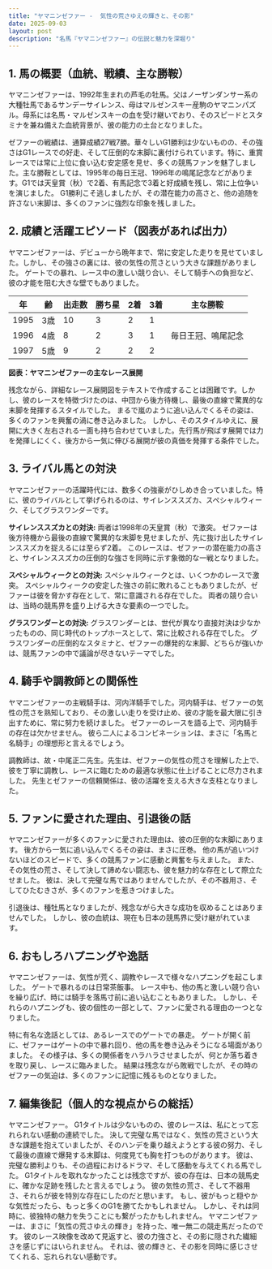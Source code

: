 ```yaml
---
title: "ヤマニンゼファー -  気性の荒さゆえの輝きと、その影"
date: 2025-09-03
layout: post
description: "名馬『ヤマニンゼファー』の伝説と魅力を深堀り"
---
```


## 1. 馬の概要（血統、戦績、主な勝鞍）

ヤマニンゼファーは、1992年生まれの芦毛の牡馬。父はノーザンダンサー系の大種牡馬であるサンデーサイレンス、母はマルゼンスキー産駒のヤマニンパズル。母系には名馬・マルゼンスキーの血を受け継いでおり、そのスピードとスタミナを兼ね備えた血統背景が、彼の能力の土台となりました。

ゼファーの戦績は、通算成績27戦7勝。華々しいG1勝利は少ないものの、その強さはG1レースでの好走、そして圧倒的な末脚に裏付けられています。特に、重賞レースでは常に上位に食い込む安定感を見せ、多くの競馬ファンを魅了しました。主な勝鞍としては、1995年の毎日王冠、1996年の鳴尾記念などがあります。G1では天皇賞（秋）で2着、有馬記念で3着と好成績を残し、常に上位争いを演じました。  G1勝利こそ逃しましたが、その潜在能力の高さと、他の追随を許さない末脚は、多くのファンに強烈な印象を残しました。


## 2. 成績と活躍エピソード（図表があれば出力）

ヤマニンゼファーは、デビューから晩年まで、常に安定した走りを見せていました。しかし、その強さの裏には、彼の気性の荒さという大きな課題がありました。  ゲートでの暴れ、レース中の激しい競り合い、そして騎手への負担など、彼の才能を阻む大きな壁でもありました。

| 年 | 齢 | 出走数 | 勝ち星 | 2着 | 3着 | 主な勝鞍 |
|---|---|---|---|---|---|---|
| 1995 | 3歳 | 10 | 3 | 2 | 1 |  |
| 1996 | 4歳 | 8 | 2 | 3 | 1 | 毎日王冠、鳴尾記念 |
| 1997 | 5歳 | 9 | 2 | 2 | 2 |  |


**図表：ヤマニンゼファーの主なレース展開**

残念ながら、詳細なレース展開図をテキストで作成することは困難です。しかし、彼のレースを特徴づけたのは、中団から後方待機し、最後の直線で驚異的な末脚を発揮するスタイルでした。  まるで嵐のように追い込んでくるその姿は、多くのファンを興奮の渦に巻き込みました。  しかし、そのスタイルゆえに、展開に大きく左右される一面も持ち合わせていました。先行馬が飛ばす展開では力を発揮しにくく、後方から一気に伸びる展開が彼の真価を発揮する条件でした。


## 3. ライバル馬との対決

ヤマニンゼファーの活躍時代には、数多くの強豪がひしめき合っていました。特に、彼のライバルとして挙げられるのは、サイレンススズカ、スペシャルウィーク、そしてグラスワンダーです。

**サイレンススズカとの対決:**  両者は1998年の天皇賞（秋）で激突。  ゼファーは後方待機から最後の直線で驚異的な末脚を見せましたが、先に抜け出したサイレンススズカを捉えるには至らず2着。  このレースは、ゼファーの潜在能力の高さと、サイレンススズカの圧倒的な強さを同時に示す象徴的な一戦となりました。

**スペシャルウィークとの対決:**  スペシャルウィークとは、いくつかのレースで激突。  スペシャルウィークの安定した強さの前に敗れることもありましたが、ゼファーは彼を脅かす存在として、常に意識される存在でした。  両者の競り合いは、当時の競馬界を盛り上げる大きな要素の一つでした。

**グラスワンダーとの対決:** グラスワンダーとは、世代が異なり直接対決は少なかったものの、同じ時代のトップホースとして、常に比較される存在でした。  グラスワンダーの圧倒的なスタミナと、ゼファーの爆発的な末脚、どちらが強いかは、競馬ファンの中で議論が尽きないテーマでした。


## 4. 騎手や調教師との関係性

ヤマニンゼファーの主戦騎手は、河内洋騎手でした。河内騎手は、ゼファーの気性の荒さを熟知しており、その激しい走りを受け止め、彼の才能を最大限に引き出すために、常に努力を続けました。  ゼファーのレースを語る上で、河内騎手の存在は欠かせません。  彼ら二人によるコンビネーションは、まさに「名馬と名騎手」の理想形と言えるでしょう。

調教師は、故・中尾正二先生。先生は、ゼファーの気性の荒さを理解した上で、彼を丁寧に調教し、レースに臨むための最適な状態に仕上げることに尽力されました。  先生とゼファーの信頼関係は、彼の活躍を支える大きな支柱となりました。


## 5. ファンに愛された理由、引退後の話

ヤマニンゼファーが多くのファンに愛された理由は、彼の圧倒的な末脚にあります。  後方から一気に追い込んでくるその姿は、まさに圧巻。  他の馬が追いつけないほどのスピードで、多くの競馬ファンに感動と興奮を与えました。  また、その気性の荒さ、そして決して諦めない闘志も、彼を魅力的な存在として際立たせました。  彼は、決して完璧な馬ではありませんでしたが、その不器用さ、そしてひたむきさが、多くのファンを惹きつけました。

引退後は、種牡馬となりましたが、残念ながら大きな成功を収めることはありませんでした。  しかし、彼の血統は、現在も日本の競馬界に受け継がれています。


## 6. おもしろハプニングや逸話

ヤマニンゼファーは、気性が荒く、調教やレースで様々なハプニングを起こしました。  ゲートで暴れるのは日常茶飯事。  レース中も、他の馬と激しい競り合いを繰り広げ、時には騎手を落馬寸前に追い込むこともありました。  しかし、それらのハプニングも、彼の個性の一部として、ファンに愛される理由の一つとなりました。

特に有名な逸話としては、あるレースでのゲートでの暴走。  ゲートが開く前に、ゼファーはゲートの中で暴れ回り、他の馬を巻き込みそうになる場面がありました。  その様子は、多くの関係者をハラハラさせましたが、何とか落ち着きを取り戻し、レースに臨みました。  結果は残念ながら敗戦でしたが、その時のゼファーの気迫は、多くのファンに記憶に残るものとなりました。


## 7. 編集後記（個人的な視点からの総括）

ヤマニンゼファー。  G1タイトルは少ないものの、彼のレースは、私にとって忘れられない感動の連続でした。  決して完璧な馬ではなく、気性の荒さという大きな課題を抱えていましたが、そのハンデを乗り越えようとする彼の努力、そして最後の直線で爆発する末脚は、何度見ても胸を打つものがあります。  彼は、完璧な勝利よりも、その過程におけるドラマ、そして感動を与えてくれる馬でした。  G1タイトルを取れなかったことは残念ですが、彼の存在は、日本の競馬史に、確かな足跡を残したと言えるでしょう。  彼の気性の荒さ、そして不器用さ、それらが彼を特別な存在にしたのだと思います。  もし、彼がもっと穏やかな気性だったら、もっと多くのG1を勝てたかもしれません。  しかし、それは同時に、彼独特の魅力を失うことにも繋がったかもしれません。  ヤマニンゼファーは、まさに「気性の荒さゆえの輝き」を持った、唯一無二の競走馬だったのです。  彼のレース映像を改めて見返すと、彼の力強さと、その影に隠された繊細さを感じずにはいられません。  それは、彼の輝きと、その影を同時に感じさせてくれる、忘れられない感動です。
